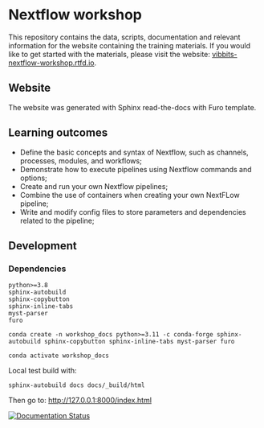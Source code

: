# Nextflow workshop

This repository contains the data, scripts, documentation and relevant information for the website containing the training materials. If you would like to get started with the materials, please visit the website: [vibbits-nextflow-workshop.rtfd.io](https://vibbits-nextflow-workshop.rtfd.io).

## Website

The website was generated with Sphinx read-the-docs with Furo template.

## Learning outcomes
-	Define the basic concepts and syntax of Nextflow, such as channels, processes, modules, and workflows;
-	Demonstrate how to execute pipelines using Nextflow commands and options;
-	Create and run your own Nextflow pipelines;
-	Combine the use of containers when creating your own NextFLow pipeline;
-	Write and modify config files to store parameters and dependencies related to the pipeline;


## Development

### Dependencies

```
python>=3.8
sphinx-autobuild
sphinx-copybutton
sphinx-inline-tabs
myst-parser
furo
```

```
conda create -n workshop_docs python>=3.11 -c conda-forge sphinx-autobuild sphinx-copybutton sphinx-inline-tabs myst-parser furo

conda activate workshop_docs
```

Local test build with:

```
sphinx-autobuild docs docs/_build/html
```

Then go to: http://127.0.0.1:8000/index.html

[![Documentation Status](https://readthedocs.org/projects/rtd-bioinformatics/badge/?version=latest)](https://rtd-bioinformatics.readthedocs.io/en/latest/?badge=latest)
